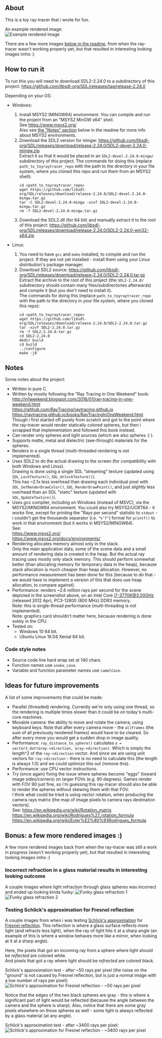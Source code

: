 ## About

This is a toy ray-tracer that i wrote for fun.

An example rendered image:  
![Example rendered image](/readme_assets/readme_main_render.jpg?raw=true "Example rendered image")

There are a few more images [below in the readme](#bonus-a-few-more-rendered-images-), from when the ray-tracer wasn't working properly yet,
but that resulted in interesting looking images imho :)

## How to run it

To run this you will need to download SDL2-2.24.0 to a subdirectory of this project: https://github.com/libsdl-org/SDL/releases/tag/release-2.24.0

Depending on your OS:
* Windows:
  1. Install MSYS2 (MINGW64) environment. You can compile and run the project from an "MSYS2 MinGW x64" shell.  
     See https://www.msys2.org/  
     Also see [the "Notes" section](#notes) below in the readme for more info about MSYS2 environments.
  2. Download the SDL2 version for mingw: https://github.com/libsdl-org/SDL/releases/download/release-2.24.0/SDL2-devel-2.24.0-mingw.zip  
     Extract it so that it would be placed in an `SDL2-devel-2.24.0-mingw/` subdirectory of this project.
     The commands for doing this (replace `path_to_toyraytracer_repo` with the path to the directory in your file system, where you cloned
     this repo and run them from an MSYS2 shell):
     ```
     cd <path_to_toyraytracer_repo>
     wget https://github.com/libsdl-org/SDL/releases/download/release-2.24.0/SDL2-devel-2.24.0-mingw.tar.gz
     tar -C SDL2-devel-2.24.0-mingw -xzvf SDL2-devel-2.24.0-mingw.tar.gz
     rm -f SDL2-devel-2.24.0-mingw.tar.gz
     ```
  3. Download the SDL2.dll (for 64 bit) and manually extract it to the root of this project: https://github.com/libsdl-org/SDL/releases/download/release-2.24.0/SDL2-2.24.0-win32-x64.zip

* Linux:
  1. You need to have `gcc` and `make` installed, to compile and run the project. If they are not yet installed -
     install them using your Linux distribution's package manager.
  2. Download SDL2 source: https://github.com/libsdl-org/SDL/releases/download/release-2.24.0/SDL2-2.24.0.tar.gz  
     Extract the archive to the root of this project (the `SDL2-2.24.0/` subdirectory should contain many files/subdirectories afterwards)
     and compile it (but you don't need to install it).  
     The commands for doing this (replace `path_to_toyraytracer_repo` with the path to the directory in your file system, where you cloned
     this repo):
     ```
     cd <path_to_toyraytracer_repo>
     wget https://github.com/libsdl-org/SDL/releases/download/release-2.24.0/SDL2-2.24.0.tar.gz
     tar -xzvf SDL2-2.24.0.tar.gz
     rm -f SDL2-2.24.0.tar.gz
     cd SDL2-2.24.0
     mkdir build
     cd build
     ../configure
     make -j8
     ```

## Notes

Some notes about the project:
* Written in pure C.
* Written by mostly following the "Ray Tracing in One Weekend" book:
  http://in1weekend.blogspot.com/2016/01/ray-tracing-in-one-weekend.html  
  https://github.com/RayTracing/raytracing.github.io  
  https://raytracing.github.io/books/RayTracingInOneWeekend.html  
  Though i first started off purely from scratch and got to the point where the ray-tracer would render statically colored spheres, but then
  i scrapped that implementation and followed this book instead.
* Can render only spheres and light sources (which are also spheres :) ).
* Supports matte, metal and dielectric (see-through) materials for the spheres.
* Renders in a single thread (multi-threaded rendering is not implemented).
* Uses SDL2 to do the actual drawing to the screen (for compatibility with both Windows and Linux).  
  Drawing is done using a single SDL "streaming" texture (updated using `SDL_LockTexture()`, `SDL_UnlockTexture()`).  
  This has ~2.1x less overhead than drawing each individual pixel with `SDL_SetRenderDrawColor()`, `SDL_RenderDrawPoint()`, and just
  _slightly_ less overhead than an SDL "static" texture (updated with `SDL_UpdateTexture()`).
* Uses gcc compiler, including on Windows (instead of MSVC), via the MSYS2/MINGW64 environment. You could also try MSYS2/UCRT64 - it works
  fine, except for printing the "Rays per second" statistic to `stdout` - i couldn't get the thousands separator (i.e. `"%'f"`) format for
  `printf()` to work in that environment (but it works in MSYS2/MINGW64).  
  See:  
  https://www.msys2.org/  
  https://www.msys2.org/docs/environments/
* Rendering allocates memory almost only in the stack.  
  Only the main application data, some of the scene data and a small amount of rendering data is created in the heap. But the actual ray
  tracing uses mostly only stack memory. This should perform somewhat better (than allocating memory for temporary data in the heap),
  because stack allocation is much cheaper than heap allocation. However, no performance measurement has been done for this (because to do
  that - we would have to implement a version of this that does use heap allocation, to compare against).
* Performance: renders ~2.6 million rays per second for the scene depicted in the screenshot above, on an Intel Core i7-3770K@3.50GHz
  (released 2012 Apr), PC3-12800 (800 MHz) DDR3 memory.  
  Note: this is single-thread performance (multi-threading is not implemented).  
  Note: graphics card shouldn't matter here, because rendering is done solely in the CPU.
* Tested on:
  * Windows 10 64 bit.
  *  Ubuntu Linux 16.04 Xenial 64 bit.

### Code style notes
* Source code line hard wrap set at 140 chars.
* Function names use `snake_case`.
* Variable and function parameter names use `camelCase`.

## Ideas for future improvements
A list of some improvements that could be made:
* Parallel (threaded) rendering. Currently we're only using one thread, so the rendering is multiple times slower than it could be on
  today's multi-core machines.
* Movable camera: the ability to move and rotate the camera, using keyboard keys. Note that after every camera move - the `allFrames` (the
  sum of all previously rendered frames) would have to be cleared. So after every move you would get a sudden drop in image quality.
* Performance: `ray_distance_to_sphere()` calculates `a = vector3_dot(&ray->direction, &ray->direction)`.
  Which is simply the length^2 of the `ray->direction` vector.
  And since we are using unit vectors for `ray->direction` - there is no need to calculate this (the length is always 1.0) and we could
  optimize this out (remove this).
* Performance: use CPU vector instructions.
* Try (once again) fixing the issue where spheres become "eggs" (toward image sides/corners) on larger FOVs (e.g. 90 degrees).
  Games render with FOV 90 just fine, so i'm guessing this ray-tracer should also be able to render the spheres without skewing them with
  that FOV.  
  I think what could be tried is using vector rotation, when producing the camera rays matrix (the map of image pixels to camera rays
  destination vectors).  
  See:
  https://en.wikipedia.org/wiki/Rotation_matrix
  https://en.wikipedia.org/wiki/Rodrigues%27_rotation_formula
  https://en.wikipedia.org/wiki/Euler%E2%80%93Rodrigues_formula

## Bonus: a few more rendered images :)

A few more rendered images back from when the ray-tracer was still a work in progress (wasn't working properly yet), but that resulted in
interesting looking images imho :)

### Incorrect refraction in a glass material results in interesting looking outcome

A couple images where light refraction through glass spheres was incorrect and ended up looking kinda funky:
![Funky glass refraction 1](/readme_assets/42__glass_ri_1.5.jpg?raw=true "Funky glass refraction 1")
![Funky glass refraction 2](/readme_assets/43__glass_ri_5.0.jpg?raw=true "Funky glass refraction 2")

### Testing Schlick's approximation for Fresnel reflection

A couple images from when i was testing [Schlick's approximation](https://en.wikipedia.org/wiki/Schlick%27s_approximation) for
[Fresnel reflection](https://en.wikipedia.org/wiki/Fresnel_equations). This reflection is where a glass surface  reflects more light (and
refracts less light), when the ray of light hits it at a sharp angle (an example of this is where a window behaves more like a mirror, when
looking at it at a sharp angle).

Here, the pixels that got an incoming ray from a sphere where light should be _reflected_ are colored white.  
And pixels that got a ray where light should be _refracted_ are colored black.

Schlick's approximation test - after ~50 rays per pixel (the noise on the "ground" is not caused by Fresnel reflection, but is just a normal image with a low number of
rays per pixel):  
![Schlick's approximation for Fresnel reflection - ~50 rays per pixel](/readme_assets/44__schlick_approximation_of_fresnel_equation.jpg?raw=true "Schlick's approximation for Fresnel reflection - ~50 rays per pixel")

Notice that the edges of the two black spheres are gray - this is where a significant part of light would be reflected (because the angle
between the camera and the sphere is sharp). Also, notice that there are some gray pixels elsewhere on those spheres as well - _some_ light
is always reflected by a glass material (at any angle).

Schlick's approximation test - after ~3400 rays per pixel:  
![Schlick's approximation for Fresnel reflection - ~3400 rays per pixel](/readme_assets/53_schlick_3_min.jpg?raw=true "Schlick's approximation for Fresnel reflection - ~3400 rays per pixel")
